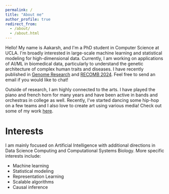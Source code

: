 ```yaml
---
permalink: /
title: "About me"
author_profile: true
redirect_from: 
  - /about/
  - /about.html
---
```


Hello! My name is Aakarsh, and I'm a PhD student in Computer Science at UCLA. I'm broadly interested in large-scale machine learning and statistical modeling for high-dimensional data. Currently, I am working on applications of AI/ML in biomedical data, particularly to understand the genetic architecture of complex human traits and diseases. I have recently published in [Genome Research](https://genome.cshlp.org/) and [RECOMB 2024](https://recomb.org/recomb2024/). Feel free to send an email if you would like to chat!

Outside of research, I am highly connected to the arts. I have played the piano and french horn for many years and have been active in bands and orchestras in college as well. Recently, I've started dancing some hip-hop on a few teams and I also love to create art using various media! Check out some of my work [here](https://aakarsh-anand.github.io/hobbies/).

Interests
======
I am mainly focused on Artificial Intelligence with additional directions in Data Science Computing and Computational Systems Biology. More specific interests include:
- Machine learning
- Statistical modeling
- Representation Learning
- Scalable algorithms
- Causal inference